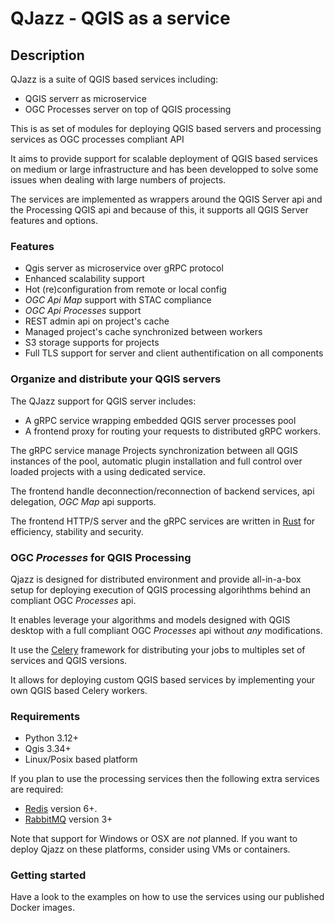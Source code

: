 
# QJazz - QGIS as a service

## Description

QJazz is a suite of QGIS based services including:

* QGIS serverr as microservice
* OGC Processes server on top of QGIS processing

This is as set of modules for deploying QGIS based servers and processing services
as OGC processes compliant API

It aims to provide support for scalable deployment of QGIS based services 
on medium or large infrastructure and has been developped to solve some issues
when dealing with large numbers of projects.

The services are implemented as  wrappers around the QGIS Server api 
and the Processing QGIS api and because of this, it supports all 
QGIS Server features and options.

### Features

- Qgis server as microservice over gRPC protocol
- Enhanced scalability support
- Hot (re)configuration from remote or local config
- *OGC Api Map* support with STAC compliance
- *OGC Api Processes* support 
- REST admin api on project's cache
- Managed project's cache synchronized between workers
- S3 storage supports for projects
- Full TLS support for server and client authentification on all components

### Organize and distribute your QGIS servers

The QJazz support for QGIS server includes:

* A gRPC service wrapping embedded QGIS server processes pool 
* A frontend proxy for routing your requests to distributed gRPC workers.

The gRPC service manage Projects synchronization between all QGIS instances of the pool, 
automatic plugin installation and full control over loaded projects with a using dedicated 
service.

The frontend handle deconnection/reconnection of backend services, api delegation,
*OGC Map* api supports. 

The frontend HTTP/S server and the gRPC services are written in [Rust](https://www.rust-lang.org/) for
efficiency, stability and security.

### OGC *Processes* for QGIS Processing

Qjazz is designed for distributed environment and provide all-in-a-box setup for
deploying execution of QGIS processing algorihthms behind an compliant OGC *Processes* 
api.

It enables leverage your algorithms and models designed with QGIS desktop with a full
compliant OGC *Processes* api without *any* modifications.

It use the [Celery](https://docs.celeryq.dev/en/stable/) framework for distributing
your jobs to multiples set of services and QGIS versions.

It allows for deploying custom QGIS based services by implementing your own QGIS based 
Celery workers.


### Requirements

- Python 3.12+
- Qgis 3.34+
- Linux/Posix based platform

If you plan to use the processing services then the following extra services are
required:

- [Redis](https://redis.io/) version 6+.
- [RabbitMQ](https://www.rabbitmq.com/) version 3+


Note that support for Windows or OSX are *not* planned. If you want to deploy
Qjazz on these platforms, consider using VMs or containers.


### Getting started 

Have a look to the examples on how to use the services using our published Docker
images.


